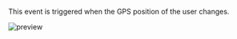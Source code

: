 This event is triggered when the GPS position of the user changes.

![preview](/images/geolocation/events/positionUpdated-en.png)